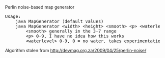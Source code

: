 Perlin noise-based map generator

<pre>
Usage:
	java MapGenerator (default values)
	java MapGenerator &lt;width&gt; &lt;height&gt; &lt;smooth&gt; &lt;p&gt; &lt;waterlevel&gt;
		&lt;smooth&gt; generally in the 3-7 range
		&lt;p&gt; 0-9, I have no idea how this works
		&lt;waterlevel&gt; 0-9, 0 = no water, takes experimentation
</pre>

Algorithm stolen from http://devmag.org.za/2009/04/25/perlin-noise/

